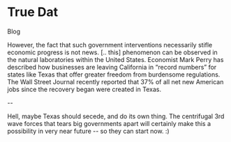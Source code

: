 # True Dat

Blog

However, the fact that such government interventions necessarily stifle economic progress is not news. [.. this] phenomenon can be observed in the natural laboratories within the United States. Economist Mark Perry has described how businesses are leaving California in “record numbers” for states like Texas that offer greater freedom from burdensome regulations. The Wall Street Journal recently reported that 37% of all net new American jobs since the recovery began were created in Texas.

--

Hell, maybe Texas should secede, and do its own thing. The centrifugal 3rd wave forces that tears big governments apart will certainly make this a possibility in very near future -- so they can start now. :)











